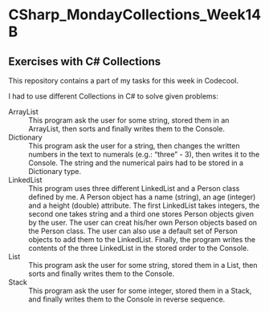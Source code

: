 # CSharp_MondayCollections_Week14B

<h2>Exercises with C# Collections</h2>

This repository contains a part of my tasks for this week in Codecool.

I had to use different Collections in C# to solve given problems:

<dl>
  <dt>ArrayList</dt>
  <dd>This program ask the user for some string, stored them in an ArrayList, then sorts and finally writes them to the Console.</dd>
  <dt>Dictionary</dt>
  <dd>This program ask the user for a string, then changes the written numbers in the text to numerals (e.g.: “three” - 3), then writes it to the Console. The string and the numerical pairs had to be stored in a Dictionary type.</dd>
  <dt>LinkedList</dt>
  <dd>This program uses three different LinkedList and a Person class defined by me. A Person object has a name (string), an age (integer) and a height (double) attribute. The first LinkedList takes integers, the second one takes string and a third one stores Person objects given by the user. The user can creat his/her own Person objects based on the Person class. The user can also use a default set of Person objects to add them to the LinkedList. Finally, the program writes the contents of the three LinkedList in the stored order to the Console.</dd>
  <dt>List</dt>
  <dd>This program ask the user for some string, stored them in a List, then sorts and finally writes them to the Console.</dd>
  <dt>Stack</dt>
  <dd>This program ask the user for some integer, stored them in a Stack, and finally writes them to the Console in reverse sequence.</dd>
</dl>
